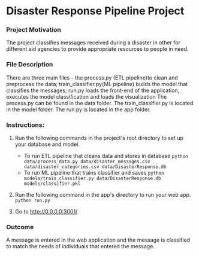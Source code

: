 # Disaster Response Pipeline Project
### Project Motivation
The project classifies messages received during a disaster in other for different aid agencies to provide 
appropriate resources to people in need.

### File Description
There are three main files - the process.py (ETL pipeline)to clean and preprocess the data; train_classifier.py(ML pipeline) builds the model that classifies the messages; run.py loads the front-end of the application, executes the model classification and loads the visualization
The process.py can be found in the data folder. The train_classifier.py is located in the model folder. The run.py is located in the app folder.


### Instructions:
1. Run the following commands in the project's root directory to set up your database and model.

    - To run ETL pipeline that cleans data and stores in database
        `python data/process_data.py data/disaster_messages.csv data/disaster_categories.csv data/DisasterResponse.db`
    - To run ML pipeline that trains classifier and saves
        `python models/train_classifier.py data/DisasterResponse.db models/classifier.pkl`

2. Run the following command in the app's directory to run your web app.
    `python run.py`

3. Go to http://0.0.0.0:3001/

### Outcome
A message is entered in the web application and the message is classified to match the needs of individuals that entered the message.

